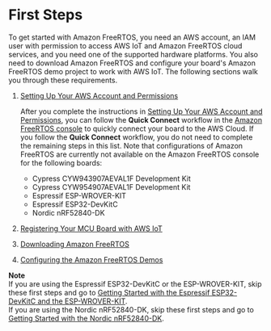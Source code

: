 # First Steps<a name="freertos-prereqs"></a>

To get started with Amazon FreeRTOS, you need an AWS account, an IAM user with permission to access AWS IoT and Amazon FreeRTOS cloud services, and you need one of the supported hardware platforms\. You also need to download Amazon FreeRTOS and configure your board's Amazon FreeRTOS demo project to work with AWS IoT\. The following sections walk you through these requirements\.

1. [Setting Up Your AWS Account and Permissions](freertos-account-and-permissions.md)

   After you complete the instructions in [Setting Up Your AWS Account and Permissions](freertos-account-and-permissions.md), you can follow the **Quick Connect** workflow in the [Amazon FreeRTOS console](https://console.aws.amazon.com/freertos) to quickly connect your board to the AWS Cloud\. If you follow the **Quick Connect** workflow, you do not need to complete the remaining steps in this list\. Note that configurations of Amazon FreeRTOS are currently not available on the Amazon FreeRTOS console for the following boards:
   + Cypress CYW943907AEVAL1F Development Kit
   + Cypress CYW954907AEVAL1F Development Kit
   + Espressif ESP\-WROVER\-KIT
   + Espressif ESP32\-DevKitC
   + Nordic nRF52840\-DK

1. [Registering Your MCU Board with AWS IoT](get-started-freertos-thing.md)

1. [Downloading Amazon FreeRTOS](freertos-download.md)

1. [Configuring the Amazon FreeRTOS Demos](freertos-configure.md)

**Note**  
If you are using the Espressif ESP32\-DevKitC or the ESP\-WROVER\-KIT, skip these first steps and go to [Getting Started with the Espressif ESP32\-DevKitC and the ESP\-WROVER\-KIT](getting_started_espressif.md)\.  
If you are using the Nordic nRF52840\-DK, skip these first steps and go to [Getting Started with the Nordic nRF52840\-DK](getting_started_nordic.md)\.